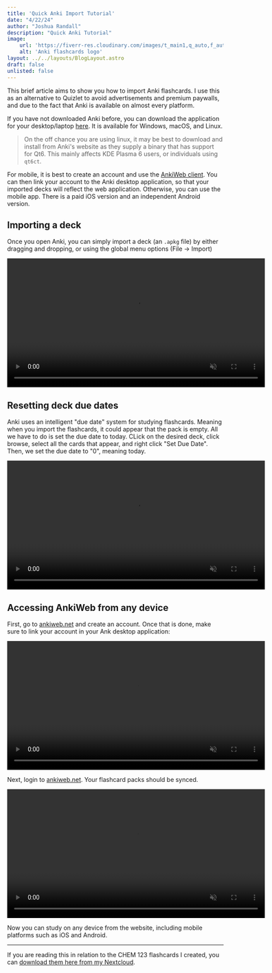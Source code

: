 ```yaml
---
title: 'Quick Anki Import Tutorial'
date: "4/22/24"
author: "Joshua Randall"
description: "Quick Anki Tutorial"
image:
    url: 'https://fiverr-res.cloudinary.com/images/t_main1,q_auto,f_auto,q_auto,f_auto/gigs/291090478/original/fab09b092a43fcfe1aa2e70bfd7000ed47b14fe4/create-customized-anki-cards.png'
    alt: 'Anki flashcards logo'
layout: ../../layouts/BlogLayout.astro
draft: false
unlisted: false
---
```


This brief article aims to show you how to import Anki flashcards. I use this as an alternative to Quizlet to avoid advertisements and premium paywalls, and due to the fact that Anki is available on almost every platform.

If you have not downloaded Anki before, you can download the application for your desktop/laptop [here](https://apps.ankiweb.net/). It is available for Windows, macOS, and Linux.

> On the off chance you are using linux, it may be best to download and install from Anki's website as they supply a binary that has support for Qt6. This mainly affects KDE Plasma 6 users, or individuals using `qt6ct`.

For mobile, it is best to create an account and use the [AnkiWeb client](https://ankiweb.net/about). You can then link your account to the Anki desktop application, so that your imported decks will reflect the web application. Otherwise, you can use the mobile app. There is a paid iOS version and an independent Android version.

## Importing a deck
Once you open Anki, you can simply import a deck (an `.apkg` file) by either dragging and dropping, or using the global menu options (File -> Import)

<video width="600" height="300" controls muted>
<source src="/assets/Anki Tutorial/1.mp4" type="video/mp4"></video>

## Resetting deck due dates

Anki uses an intelligent "due date" system for studying flashcards. Meaning when you import the flashcards, it could appear that the pack is empty. All we have to do is set the due date to today. CLick on the desired deck, click browse, select all the cards that appear, and right click "Set Due Date". Then, we set the due date to "0", meaning today.

<video width="600" height="300" controls muted>
<source src="/assets/Anki Tutorial/2.mp4" type="video/mp4"></video>

## Accessing AnkiWeb from any device
First, go to [ankiweb.net](https://ankiweb.net/) and create an account. Once that is done, make sure to link your account in your Ank desktop application:

<video width="600" height="300" controls muted>
<source src="/assets/Anki Tutorial/4.mp4" type="video/mp4"></video>

Next, login to [ankiweb.net](https://ankiweb.net/). Your flashcard packs should be synced.

<video width="600" height="300" controls muted>
<source src="/assets/Anki Tutorial/3.mp4" type="video/mp4"></video>

Now you can study on any device from the website, including mobile platforms such as iOS and Android.

<hr>

If you are reading this in relation to the CHEM 123 flashcards I created, you can [download them here from my Nextcloud](https://cloud.joshrandall.net/s/eawsDgo52LHjkz2).